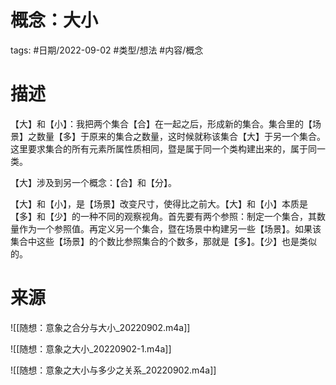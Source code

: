 # 概念：大小



tags: #日期/2022-09-02 #类型/想法 #内容/概念 


# 描述

【大】和【小】：我把两个集合【合】在一起之后，形成新的集合。集合里的【场景】之数量【多】于原来的集合之数量，这时候就称该集合【大】于另一个集合。这里要求集合的所有元素所属性质相同，暨是属于同一个类构建出来的，属于同一类。

【大】涉及到另一个概念：【合】和【分】。

【大】和【小】，是【场景】改变尺寸，使得比之前大。【大】和【小】本质是【多】和【少】的一种不同的观察视角。首先要有两个参照：制定一个集合，其数量作为一个参照值。再定义另一个集合，暨在场景中构建另一些【场景】。如果该集合中这些【场景】的个数比参照集合的个数多，那就是【多】。【少】也是类似的。



# 来源


![[随想：意象之合分与大小_20220902.m4a]]

![[随想：意象之大小_20220902-1.m4a]]

![[随想：意象之大小与多少之关系_20220902.m4a]]
